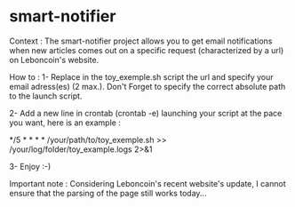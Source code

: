 # smart-notifier

Context : 
The smart-notifier project allows you to get email notifications when new articles comes out on a specific request (characterized by a url) on Leboncoin's website.

How to :
1- Replace in the toy_exemple.sh script the url and specify your email adress(es) (2 max.). Don't Forget to specify the correct absolute path to the launch script.

2- Add a new line in crontab (crontab -e) launching your script at the pace you want, here is an example :

*/5 * * * * /your/path/to/toy_exemple.sh >> /your/log/folder/toy_example.logs 2>&1

3- Enjoy :-)

Important note : 
Considering Leboncoin's recent website's update, I cannot ensure that the parsing of the page still works today...
